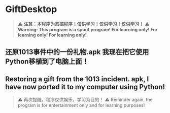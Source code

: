 # GiftDesktop
> :warning: **注意：本程序为恶搞程序！仅供学习！仅供学习！仅供学习！**
> :warning: **Warning: This program is a spoof program! For learning only! For learning only! For learning only!**

## 还原1013事件中的一份礼物.apk 我现在把它使用Python移植到了电脑上面！
## Restoring a gift from the 1013 incident. apk, I have now ported it to my computer using Python!

> :warning: 再次提醒，程序仅供娱乐，学习为目的！
> :warning: Reminder again, the program is for entertainment only and for learning purposes!
